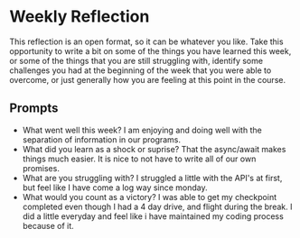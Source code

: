 # Weekly Reflection
This reflection is an open format, so it can be whatever you like. Take this opportunity to write a bit on some of the things you have learned this week, or some of the things that you are still struggling with, identify some challenges you had at the beginning of the week that you were able to overcome, or just generally how you are feeling at this point in the course.

## Prompts
- What went well this week?
I am enjoying and doing well with the separation of information in our programs. 
- What did you learn as a shock or suprise?
That the async/await makes things much easier. It is nice to not have to write all of our own promises.
- What are you struggling with?
I struggled a little with the API's at first, but feel like I have come a log way since monday. 
- What would you count as a victory?
I was able to get my checkpoint completed even though I had a 4 day drive, and flight during the break. I did a little everyday and feel like i have maintained my coding process because of it. 